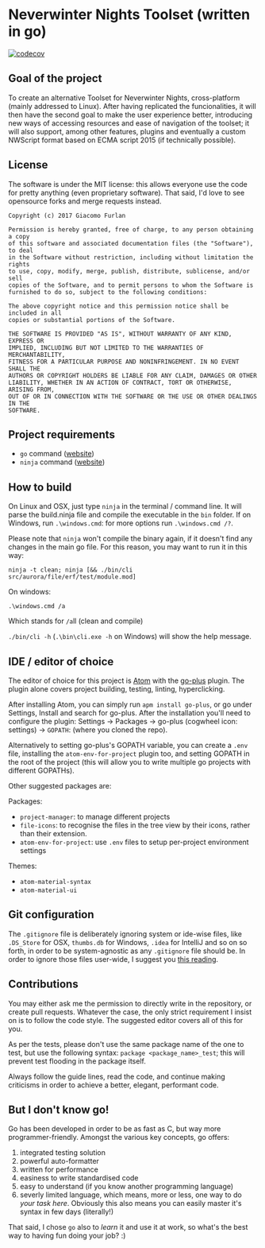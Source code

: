 # Neverwinter Nights Toolset (written in go)

[![codecov](https://codecov.io/gh/elegos/nwn-toolset-go/branch/master/graph/badge.svg)](https://codecov.io/gh/elegos/nwn-toolset-go)

## Goal of the project
To create an alternative Toolset for Neverwinter Nights, cross-platform
(mainly addressed to Linux). After having replicated the funcionalities,
it will then have the second goal to make the user experience better, introducing
new ways of accessing resources and ease of navigation of the toolset; it will also
support, among other features, plugins and eventually a custom NWScript format
based on ECMA script 2015 (if technically possible).

## License
The software is under the MIT license: this allows everyone use the code for pretty
anything (even proprietary software). That said, I'd love to see opensource forks
and merge requests instead.

```
Copyright (c) 2017 Giacomo Furlan

Permission is hereby granted, free of charge, to any person obtaining a copy
of this software and associated documentation files (the "Software"), to deal
in the Software without restriction, including without limitation the rights
to use, copy, modify, merge, publish, distribute, sublicense, and/or sell
copies of the Software, and to permit persons to whom the Software is
furnished to do so, subject to the following conditions:

The above copyright notice and this permission notice shall be included in all
copies or substantial portions of the Software.

THE SOFTWARE IS PROVIDED "AS IS", WITHOUT WARRANTY OF ANY KIND, EXPRESS OR
IMPLIED, INCLUDING BUT NOT LIMITED TO THE WARRANTIES OF MERCHANTABILITY,
FITNESS FOR A PARTICULAR PURPOSE AND NONINFRINGEMENT. IN NO EVENT SHALL THE
AUTHORS OR COPYRIGHT HOLDERS BE LIABLE FOR ANY CLAIM, DAMAGES OR OTHER
LIABILITY, WHETHER IN AN ACTION OF CONTRACT, TORT OR OTHERWISE, ARISING FROM,
OUT OF OR IN CONNECTION WITH THE SOFTWARE OR THE USE OR OTHER DEALINGS IN THE
SOFTWARE.
```

## Project requirements
- `go` command ([website](https://golang.org/))
- `ninja` command ([website](https://ninja-build.org/))

## How to build
On Linux and OSX, just type `ninja` in the terminal / command line. It will parse
the build.ninja file and compile the executable in the `bin` folder. If on Windows,
run `.\windows.cmd`: for more options run `.\windows.cmd /?`.

Please note that `ninja` won't compile the binary again, if it doesn't find any
changes in the main go file. For this reason, you may want to run it in this way:

    ninja -t clean; ninja [&& ./bin/cli src/aurora/file/erf/test/module.mod]

On windows:

    .\windows.cmd /a

Which stands for `/a`ll (clean and compile)

`./bin/cli -h` (`.\bin\cli.exe -h` on Windows) will show the help message.

## IDE / editor of choice
The editor of choice for this project is  [Atom](https://atom.io) with the
[go-plus](https://atom.io/packages/go-plus) plugin. The plugin alone covers
project building, testing, linting, hyperclicking.

After installing Atom, you can simply run `apm install go-plus`, or go under Settings,
Install and search for go-plus. After the installation you'll need to configure the plugin:
Settings -> Packages -> go-plus (cogwheel icon: settings) -> `GOPATH`: (where you cloned the repo).

Alternatively to setting go-plus's GOPATH variable, you can create a `.env` file, installing
the `atom-env-for-project` plugin too, and setting GOPATH in the root of the project (this will
allow you to write multiple go projects with different GOPATHs).

Other suggested packages are:

Packages:
- `project-manager`: to manage different projects
- `file-icons`: to recognise the files in the tree view by their icons, rather than their extension.
- `atom-env-for-project`: use `.env` files to setup per-project environment settings

Themes:
- `atom-material-syntax`
- `atom-material-ui`

## Git configuration
The `.gitignore` file is deliberately ignoring system or ide-wise files, like `.DS_Store`
for OSX, `thumbs.db` for Windows, `.idea` for IntelliJ and so on so forth, in order
to be system-agnostic as any `.gitignore` file should be. In order to ignore those files
user-wide, I suggest you [this reading](https://gist.github.com/subfuzion/db7f57fff2fb6998a16c).

## Contributions
You may either ask me the permission to directly write in the repository, or
create pull requests. Whatever the case, the only strict requirement I insist on
is to follow the code style. The suggested editor covers all of this for you.

As per the tests, please don't use the same package name of the one to test, but
use the following syntax: `package <package_name>_test`; this will prevent test
flooding in the package itself.

Always follow the guide lines, read the code, and continue making criticisms in order
to achieve a better, elegant, performant code.

## But I don't know go!
Go has been developed in order to be as fast as C, but way more programmer-friendly.
Amongst the various key concepts, go offers:

1. integrated testing solution
2. powerful auto-formatter
3. written for performance
4. easiness to write standardised code
5. easy to understand (if you know another programming language)
6. severly limited language, which means, more or less, one way to do _your task here_.
Obviously this also means you can easily master it's syntax in few days (literally!)

That said, I chose `go` also to _learn_ it and use it at work, so what's the best
way to having fun doing your job? :)
